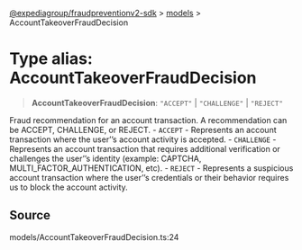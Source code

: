 [@expediagroup/fraudpreventionv2-sdk](../../index.md) > [models](../index.md) > AccountTakeoverFraudDecision

# Type alias: AccountTakeoverFraudDecision

> **AccountTakeoverFraudDecision**: `"ACCEPT"` \| `"CHALLENGE"` \| `"REJECT"`

Fraud recommendation for an account transaction. A recommendation can be ACCEPT, CHALLENGE, or REJECT. - `ACCEPT` - Represents an account transaction where the user’’s account activity is accepted. - `CHALLENGE` - Represents an account transaction that requires additional verification or challenges the user’’s identity (example: CAPTCHA, MULTI_FACTOR_AUTHENTICATION, etc). - `REJECT` - Represents a suspicious account transaction where the user’’s credentials or their behavior requires us to block the account activity.

## Source

models/AccountTakeoverFraudDecision.ts:24
